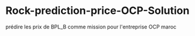 # Rock-prediction-price-OCP-Solution

prédire les prix de BPL_B comme mission pour l'entreprise OCP maroc
